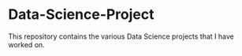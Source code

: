 # Data-Science-Project
This repository contains the various Data Science projects that I have worked on.
